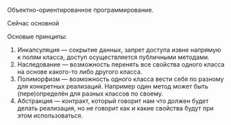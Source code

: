 Объектно-ориентированное программирование.

Сейчас основной

Основые принципы:
1. Инкапсуляция — сокрытие данных, запрет доступа извне напрямую к полям класса, доступ осуществляется публичными методами.
2. Наследование — возможность перенять все свойства одного класса на основе какого-то либо другого класса.
3. Полиморфизм — возможность одного класса вести себя по разному для конкретных реализаций. Например один метод может быть (пере)определён для разных классов по своему.
4. Абстракция — контракт, который говорит нам что должен будет делать реализация, но не говорит как и какие свойства будут при этом использоваться. 
